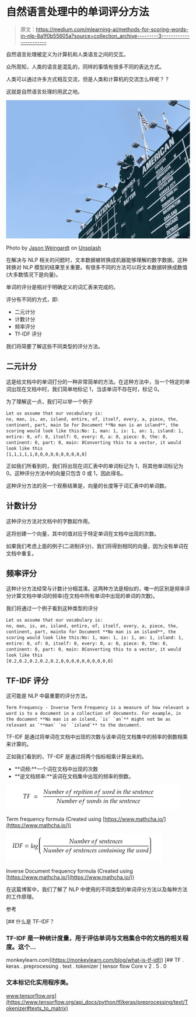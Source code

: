 # 自然语言处理中的单词评分方法

> 原文：<https://medium.com/mlearning-ai/methods-for-scoring-words-in-nlp-8a1f0b55605a?source=collection_archive---------3----------------------->

自然语言处理被定义为计算机和人类语言之间的交互。

众所周知，人类的语言是混乱的，同样的事情有很多不同的表达方式。

人类可以通过许多方式相互交流，但是人类和计算机的交流怎么样呢？？

这就是自然语言处理的用武之地。

![](img/d9191bc2caed6f204e9e351ddc6b7aa0.png)

Photo by [Jason Weingardt](https://unsplash.com/@jasonw?utm_source=medium&utm_medium=referral) on [Unsplash](https://unsplash.com?utm_source=medium&utm_medium=referral)

在解决与 NLP 相关的问题时，文本数据被转换成机器能够理解的数字数据。这种转换对 NLP 模型的结果至关重要。有很多不同的方法可以将文本数据转换成数值(大多数情况下是向量)。

单词的评分是相对于明确定义的词汇表来完成的。

评分有不同的方式，即:

*   二元计分
*   计数计分
*   频率评分
*   Tf-IDF 评分

我们将简要了解这些不同类型的评分方法。

## 二元计分

这是给文档中的单词打分的一种非常简单的方法。在这种方法中，当一个特定的单词出现在文档中时，我们简单地标记 1，当该单词不存在时，标记 0。

为了理解这一点，我们可以举一个例子

```
Let us assume that our vocabulary is:
no, man, is, an, island, entire, of, itself, every, a, piece, the, continent, part, main So for Document **No man is an island**, the scoring would look like this:No: 1, man: 1, is: 1, an: 1, island: 1, entire: 0, of: 0, itself: 0, every: 0, a: 0, piece: 0, the: 0, continent: 0, part: 0, main: 0Converting this to a vector, it would look like this
[1,1,1,1,1,0,0,0,0,0,0,0,0,0,0]
```

正如我们所看到的，我们将出现在词汇表中的单词标记为 1，将其他单词标记为 0。这种评分方法中的向量只包含 0 或 1，因此得名。

这种评分方法的另一个观察结果是，向量的长度等于词汇表中的单词数。

## 计数计分

这种评分方法对文档中的字数起作用。

这将创建一个向量，其中的值对应于特定单词在文档中出现的次数。

如果我们考虑上面的例子(二进制评分)，我们将得到相同的向量，因为没有单词在文档中重复。

## 频率评分

这种计分方法经常与计数计分相混淆。这两种方法是相似的，唯一的区别是频率评分计算文档中单词的频率(在文档中所有单词中出现的单词的次数)。

我们将通过一个例子看到这种类型的评分

```
Let us assume that our vocabulary is:
no, man, is, an, island, entire, of, itself, every, a, piece, the, continent, part, mainSo for Document **No man is an island**, the scoring would look like this:No: 1, man: 1, is: 1, an: 1, island: 1, entire: 0, of: 0, itself: 0, every: 0, a: 0, piece: 0, the: 0, continent: 0, part: 0, main: 0Converting this to a vector, it would look like this
[0.2,0.2,0.2,0.2,0.2,0,0,0,0,0,0,0,0,0,0]
```

## TF-IDF 评分

这可能是 NLP 中最重要的评分方法。

```
Term Frequency - Inverse Term Frequency is a measure of how relevant a word is to a document in a collection of documents. For example, in the document **No man is an island, `is` `an`** might not be as relevant as `**man` `no` `island`** to the document. 
```

TF-IDF 是通过将单词在文档中出现的次数与该单词在文档集中的频率的倒数相乘来计算的。

正如我们看到的，TF-IDF 是通过将两个指标相乘计算出来的。

*   **词频:**一个词在文档中出现的次数
*   **逆文档频率:**该词在文档集中出现的频率的倒数。

![](img/80242d287b750d782b775823596a36fb.png)

Term frequency formula (Created using [https://www.mathcha.io/](https://www.mathcha.io/))

![](img/04724159ef3c3f487850aedbffcab76b.png)

Inverse Document frequency formula (Created using [https://www.mathcha.io/](https://www.mathcha.io/))

在这篇博客中，我们了解了 NLP 中使用的不同类型的单词评分方法以及每种方法的工作原理。

参考

[](https://monkeylearn.com/blog/what-is-tf-idf/) [## 什么是 TF-IDF？

### TF-IDF 是一种统计度量，用于评估单词与文档集合中的文档的相关程度。这个…

monkeylearn.com](https://monkeylearn.com/blog/what-is-tf-idf/)  [## TF . keras . preprocessing . text . tokenizer | tensor flow Core v 2 . 5 . 0

### 文本标记化实用程序类。

www.tensorflow.org](https://www.tensorflow.org/api_docs/python/tf/keras/preprocessing/text/Tokenizer#texts_to_matrix)